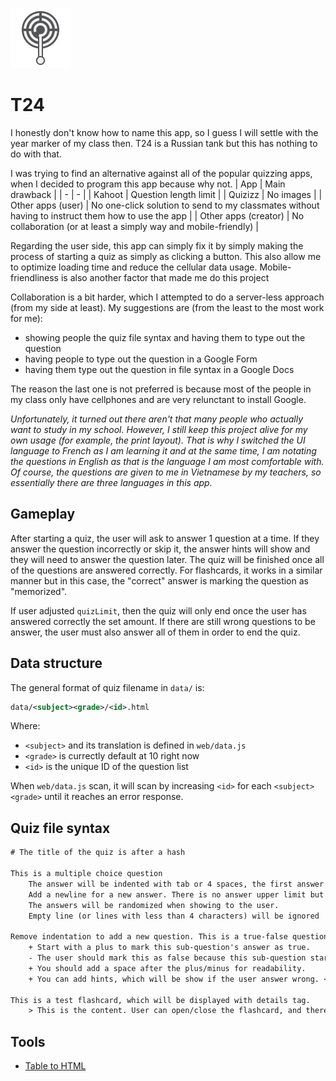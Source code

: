 ![Logo which looks like a light bulb with a question marking going through the center](web/logo.svg)

# T24
I honestly don't know how to name this app, so I guess I will settle with the year marker of my class then. T24 is a Russian tank but this has nothing to do with that.

I was trying to find an alternative against all of the popular quizzing apps, when I decided to program this app because why not.
| App | Main drawback |
| - | - |
| Kahoot | Question length limit |
| Quizizz | No images |
| Other apps (user) | No one-click solution to send to my classmates without having to instruct them how to use the app |
| Other apps (creator) | No collaboration (or at least a simply way and mobile-friendly) |

Regarding the user side, this app can simply fix it by simply making the process of starting a quiz as simply as clicking a button. This also allow me to optimize loading time and reduce the cellular data usage. Mobile-friendliness is also another factor that made me do this project

Collaboration is a bit harder, which I attempted to do a server-less approach (from my side at least). My suggestions are (from the least to the most work for me):
- showing people the quiz file syntax and having them to type out the question
- having people to type out the question in a Google Form
- having them type out the question in file syntax in a Google Docs

The reason the last one is not preferred is because most of the people in my class only have cellphones and are very relunctant to install Google.

*Unfortunately, it turned out there aren't that many people who actually want to study in my school. However, I still keep this project alive for my own usage (for example, the print layout). That is why I switched the UI language to French as I am learning it and at the same time, I am notating the questions in English as that is the language I am most comfortable with. Of course, the questions are given to me in Vietnamese by my teachers, so essentially there are three languages in this app.*

## Gameplay
After starting a quiz, the user will ask to answer 1 question at a time. If they answer the question incorrectly or skip it, the answer hints will show and they will need to answer the question later. The quiz will be finished once all of the questions are answered correctly. For flashcards, it works in a similar manner but in this case, the "correct" answer is marking the question as "memorized".

If user adjusted `quizLimit`, then the quiz will only end once the user has answered correctly the set amount. If there are still wrong questions to be answer, the user must also answer all of them in order to end the quiz.

## Data structure
The general format of quiz filename in `data/` is:
```xml
data/<subject><grade>/<id>.html
```
Where:
- `<subject>` and its translation is defined in `web/data.js`
- `<grade>` is currectly default at 10 right now
- `<id>` is the unique ID of the question list

When `web/data.js` scan, it will scan by increasing `<id>` for each `<subject><grade>` until it reaches an error response.

## Quiz file syntax
```html
# The title of the quiz is after a hash

This is a multiple choice question
    The answer will be indented with tab or 4 spaces, the first answer will be marked as the correct one
    Add a newline for a new answer. There is no answer upper limit but there should be at least one answer.
    The answers will be randomized when showing to the user.
    Empty line (or lines with less than 4 characters) will be ignored

Remove indentation to add a new question. This is a true-false question. <blockquote>This question has answer hints</blockquote>
    + Start with a plus to mark this sub-question's answer as true.
    - The user should mark this as false because this sub-question starts with a minus.
    + You should add a space after the plus/minus for readability.
    + You can add hints, which will be show if the user answer wrong. <blockquote>You can put then anywhere AFTER the main display element</blockquote>

This is a test flashcard, which will be displayed with details tag.
    > This is the content. User can open/close the flashcard, and there will be buttons to mark as remembered or not.
```

## Tools
- [Table to HTML](https://tableconvert.com/excel-to-html)